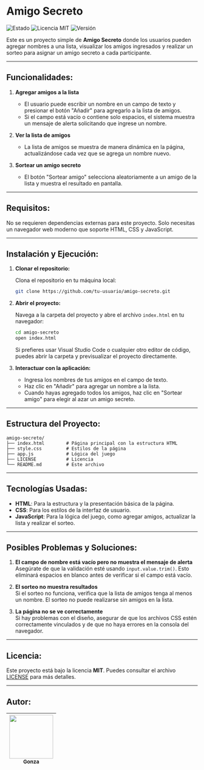 
# **Amigo Secreto**

![Estado](https://img.shields.io/static/v1?label=estado&message=completado&color=green)
![Licencia MIT](https://img.shields.io/static/v1?label=licencia&message=MIT&color=blue)
![Versión](https://img.shields.io/static/v1?label=versión&message=1.0.0&color=yellow)

Este es un proyecto simple de **Amigo Secreto** donde los usuarios pueden agregar nombres a una lista, visualizar los amigos ingresados y realizar un sorteo para asignar un amigo secreto a cada participante.

---

## **Funcionalidades:**

1. **Agregar amigos a la lista**  
   - El usuario puede escribir un nombre en un campo de texto y presionar el botón "Añadir" para agregarlo a la lista de amigos.
   - Si el campo está vacío o contiene solo espacios, el sistema muestra un mensaje de alerta solicitando que ingrese un nombre.

2. **Ver la lista de amigos**  
   - La lista de amigos se muestra de manera dinámica en la página, actualizándose cada vez que se agrega un nombre nuevo.
   
3. **Sortear un amigo secreto**  
   - El botón "Sortear amigo" selecciona aleatoriamente a un amigo de la lista y muestra el resultado en pantalla.

---

## **Requisitos:**

No se requieren dependencias externas para este proyecto. Solo necesitas un navegador web moderno que soporte HTML, CSS y JavaScript.

---

## **Instalación y Ejecución:**

1. **Clonar el repositorio:**

   Clona el repositorio en tu máquina local:
   ```bash
   git clone https://github.com/tu-usuario/amigo-secreto.git
   ```

2. **Abrir el proyecto:**

   Navega a la carpeta del proyecto y abre el archivo `index.html` en tu navegador:
   ```bash
   cd amigo-secreto
   open index.html
   ```

   Si prefieres usar Visual Studio Code o cualquier otro editor de código, puedes abrir la carpeta y previsualizar el proyecto directamente.

3. **Interactuar con la aplicación:**

   - Ingresa los nombres de tus amigos en el campo de texto.
   - Haz clic en "Añadir" para agregar un nombre a la lista.
   - Cuando hayas agregado todos los amigos, haz clic en "Sortear amigo" para elegir al azar un amigo secreto.

---

## **Estructura del Proyecto:**

```
amigo-secreto/
├── index.html        # Página principal con la estructura HTML
├── style.css         # Estilos de la página
├── app.js            # Lógica del juego
├── LICENSE           # Licencia
└── README.md         # Este archivo
```

---

## **Tecnologías Usadas:**

- **HTML**: Para la estructura y la presentación básica de la página.
- **CSS**: Para los estilos de la interfaz de usuario.
- **JavaScript**: Para la lógica del juego, como agregar amigos, actualizar la lista y realizar el sorteo.

---

## **Posibles Problemas y Soluciones:**

1. **El campo de nombre está vacío pero no muestra el mensaje de alerta**  
   Asegúrate de que la validación esté usando `input.value.trim()`. Esto eliminará espacios en blanco antes de verificar si el campo está vacío.

2. **El sorteo no muestra resultados**  
   Si el sorteo no funciona, verifica que la lista de amigos tenga al menos un nombre. El sorteo no puede realizarse sin amigos en la lista.

3. **La página no se ve correctamente**  
   Si hay problemas con el diseño, asegurar de que los archivos CSS estén correctamente vinculados y de que no haya errores en la consola del navegador.

---

## **Licencia:**

Este proyecto está bajo la licencia **MIT**. Puedes consultar el archivo [LICENSE](LICENSE) para más detalles.

---

## **Autor:**

| [<img src="https://avatars.githubusercontent.com/u/69829172?v=4" width=115><br><sub>Gonza</sub>](https://github.com/Husky-Bit) |
| :---: |


